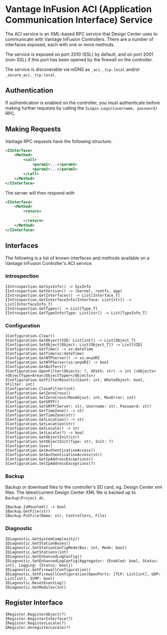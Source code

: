 # Vantage InFusion ACI (Application Communication Interface) Service

The ACI service is an XML-based RPC service that Design Center uses to communicate with
Vantage InFusion Controllers. There are a number of interfaces exposed, each with one
or more methods.

The service is exposed on port 2010 (SSL) by default, and on port 2001 (non-SSL) if this
port has been opened by the firewall on the controller.

The service is discoverable via mDNS as `_aci._tcp.local` and/or `_secure_aci._tcp.local`.

## Authentication

If authentication is enabled on the controller, you must authenticate before making further
requests by calling the `ILogin.Login(username, password)` RPC.

## Making Requests

Vantage RPC requests have the following structure:

```xml
<IInterface>
    <Method>
        <call>
            <param1>...</param1>
            <param2>...</param2>
        </call>
    </Method>
</IInterface>
```

The server will then respond with

```xml
<IInterface>
    <Method>
        <return>
            ...
        </return>
    </Method>
</IInterface>
```

## Interfaces

The following is a list of known interfaces and methods available on a Vantage InFusion Controller's ACI service.

### Introspection

```
IIntrospection.GetSysInfo() -> SysInfo
IIntrospection.GetVersion() -> (kernel, rootfs, app)
IIntrospection.GetInterfaces() -> List[Interface_T]
IIntrospection.GetInterfaceInfo(Interface: List[str]) -> List[InterfaceInfo_T]
IIntrospection.GetTypes() -> List[Type_T]
IIntrospection.GetTypeInfo(Type: List[str]) -> List[TypeInfo_T]
```

### Configuration

```
IConfiguration.Clear()
IConfiguration.GetObject(VID: List[int]) -> List[Object_T]
IConfiguration.SetObject(Object: List[Object_T]) -> List[VID]
IConfiguration.GetTime() -> xs:dateTime
IConfiguration.SetTime(xs:dateTime)
IConfiguration.GetNTPServer() -> xs:anyURI
IConfiguration.SetNTPServer(xs:anyURI) -> bool
IConfiguration.GetBuffers()
IConfiguration.OpenFilter(Objects: ?, XPath: str) -> int (<Objects><ObjectType>Area</ObjectType></Objects>)
IConfiguration.GetFilterResults(Count: int, WholeObject: bool, hFilter: int)
IConfiguration.CloseFilter(int)
IConfiguration.GetZeroCross()
IConfiguration.SetZeroCross(MaxAdjust: int, MaxError: int)
IConfiguration.GetSMTP()
IConfiguration.SetSMTP(Server: str, Username: str, Password: str)
IConfiguration.GetTimeZone() -> str
IConfiguration.SetTimeZone(str)
IConfiguration.GetLocation() -> str
IConfiguration.SetLocation(str)
IConfiguration.GetLocale() -> str
IConfiguration.SetLocale(?) -> bool
IConfiguration.GetObjectInit(str)
IConfiguration.SetObjectInit(Type: str, Init: ?)
IConfiguration.Save()
IConfiguration.GetAuthenticationAccess()
IConfiguration.SetAuthenticationAccess(str)
IConfiguration.GetIpAddressExceptions()
IConfiguration.SetIpAddressExceptions(?)
```

### Backup

Backup or download files to the controller's SD card, eg. Design Center xml files.
The latest/current Design Center XML file is backed up to `Backup\Project.dc`.

```
IBackup.IsMounted() -> bool
IBackup.GetFile(str)
IBackup.PutFile(Name: str, Controllers, File)
```

### Diagnostic

```
IDiagnostic.GetSystemComplexity()
IDiagnostic.GetStationBuses()
IDiagnostic.SetStationConfigMode(Bus: int, Mode: bool)
IDiagnostic.GetStations(int)
IDiagnostic.GetEnhancedLogConfig()
IDiagnostic.SetEnhancedLogConfig(Aggregator: {Enabled: bool, Status: int}, Logging: {Status: bool})
IDiagnostic.GetFirewallConfiguration()
IDiagnostic.SetFirewallConfiguration(OpenPorts: {TCP: List[int], UDP: List[int], ICMP: bool)
IDiagnostic.ResetEventLog()
IDiagnostic.GetModules(int)
```

## Register Interface

```
IRegister.RegisterObject(?)
IRegister.RegisterInterface(?)
IRegister.RegisterLocale(?)
IRegister.UnregisterLocale(?)
```
